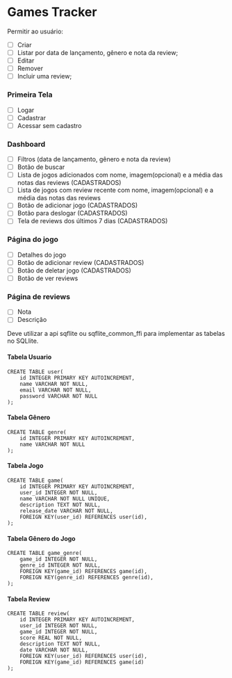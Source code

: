 # Games Tracker

Permitir ao usuário:
- [  ] Criar 
- [  ] Listar por data de lançamento, gênero e nota da review;
- [  ] Editar
- [  ] Remover
- [  ] Incluir uma review;

### Primeira Tela

- [  ] Logar
- [  ] Cadastrar
- [  ] Acessar sem cadastro

### Dashboard
- [  ] Filtros (data de lançamento, gênero e nota da review)
- [  ] Botão de buscar
- [  ] Lista de jogos adicionados com nome, imagem(opcional) e a média das notas das reviews (CADASTRADOS)
- [  ] Lista de jogos com review recente com nome, imagem(opcional) e a média das notas das reviews
- [  ] Botão de adicionar jogo (CADASTRADOS)
- [  ] Botão para deslogar (CADASTRADOS)
- [  ] Tela de reviews dos últimos 7 dias (CADASTRADOS)

### Página do jogo
- [  ] Detalhes do jogo
- [  ] Botão de adicionar review (CADASTRADOS)
- [  ] Botão de deletar jogo (CADASTRADOS)
- [  ] Botão de ver reviews

### Página de reviews
- [  ] Nota
- [  ] Descrição

Deve utilizar a api sqflite ou sqflite_common_ffi para implementar as tabelas no SQLlite.

#### Tabela Usuario
```
CREATE TABLE user(
    id INTEGER PRIMARY KEY AUTOINCREMENT,
    name VARCHAR NOT NULL,
    email VARCHAR NOT NULL,
    password VARCHAR NOT NULL
);
```

#### Tabela Gênero
```
CREATE TABLE genre(
    id INTEGER PRIMARY KEY AUTOINCREMENT,
    name VARCHAR NOT NULL
);
```

#### Tabela Jogo
```
CREATE TABLE game(
    id INTEGER PRIMARY KEY AUTOINCREMENT,
    user_id INTEGER NOT NULL,
    name VARCHAR NOT NULL UNIQUE,
    description TEXT NOT NULL,
    release_date VARCHAR NOT NULL,
    FOREIGN KEY(user_id) REFERENCES user(id),
);
```

#### Tabela Gênero do Jogo
```
CREATE TABLE game_genre(
    game_id INTEGER NOT NULL,
    genre_id INTEGER NOT NULL,
    FOREIGN KEY(game_id) REFERENCES game(id),
    FOREIGN KEY(genre_id) REFERENCES genre(id),
);
```

#### Tabela Review
```
CREATE TABLE review(
    id INTEGER PRIMARY KEY AUTOINCREMENT,
    user_id INTEGER NOT NULL,
    game_id INTEGER NOT NULL,
    score REAL NOT NULL,
    description TEXT NOT NULL,
    date VARCHAR NOT NULL,
    FOREIGN KEY(user_id) REFERENCES user(id),
    FOREIGN KEY(game_id) REFERENCES game(id)
);
```